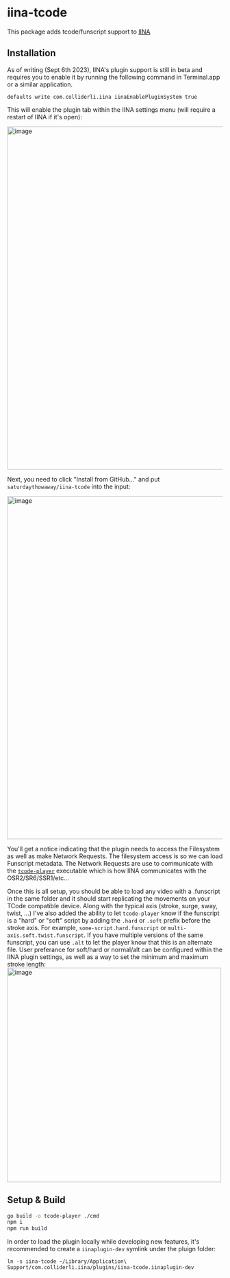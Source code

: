 # iina-tcode

This package adds tcode/funscript support to [IINA](https://github.com/iina/iina)

## Installation
As of writing (Sept 6th 2023), IINA's plugin support is still in beta and requires you to enable it by running the following command in Terminal.app or a similar application.

`defaults write com.colliderli.iina iinaEnablePluginSystem true`

This will enable the plugin tab within the IINA settings menu (will require a restart of IINA if it's open):

<img width="800" alt="image" src="https://github.com/saturdaythrowaway/iina-tcode/assets/68406006/b3052d49-3622-4202-9561-381366348e92">

Next, you need to click "Install from GitHub..." and put `saturdaythowaway/iina-tcode` into the input:

<img width="800" alt="image" src="https://github.com/saturdaythrowaway/iina-tcode/assets/68406006/46211fce-0d9f-4bac-b287-0560660f2b81">

You'll get a notice indicating that the plugin needs to access the Filesystem as well as make Network Requests. The filesystem access is so we can load Funscript metadata. The Network Requests are use to communicate with the [`tcode-player`](https://github.com/saturdaythrowaway/iina-tcode/tree/main/cmd) executable which is how IINA communicates with the OSR2/SR6/SSR1/etc...

Once this is all setup, you should be able to load any video with a .funscript in the same folder and it should start replicating the movements on your TCode compatible device. Along with the typical axis (stroke, surge, sway, twist, ...) I've also added the ability to let `tcode-player` know if the funscript is a "hard" or "soft" script by adding the `.hard` or `.soft` prefix before the stroke axis. For example, `some-script.hard.funscript` or `multi-axis.soft.twist.funscript`. If you have multiple versions of the same funscript, you can use `.alt` to let the player know that this is an alternate file. User preferance for soft/hard or normal/alt can be configured within the IINA plugin settings, as well as a way to set the minimum and maximum stroke length: 
<img width="500" alt="image" src="https://github.com/saturdaythrowaway/iina-tcode/assets/68406006/316aaae4-a48e-4c8b-a7a4-05ae1aeb9b59">

## Setup & Build

```sh
go build -o tcode-player ./cmd
npm i
npm run build
```

In order to load the plugin locally while developing new features,
it's recommended to create a `iinaplugin-dev` symlink under the pluign folder:

```
ln -s iina-tcode ~/Library/Application\ Support/com.colliderli.iina/plugins/iina-tcode.iinaplugin-dev
```
